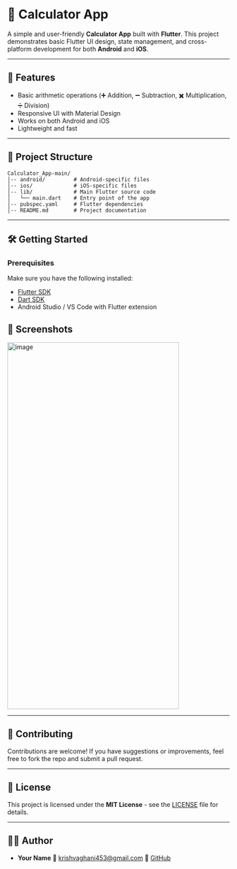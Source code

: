 # 📱 Calculator App

A simple and user-friendly **Calculator App** built with **Flutter**. This project demonstrates basic Flutter UI design, state management, and cross-platform development for both **Android** and **iOS**.

---

## 🚀 Features

* Basic arithmetic operations (➕ Addition, ➖ Subtraction, ✖️ Multiplication, ➗ Division)
* Responsive UI with Material Design
* Works on both Android and iOS
* Lightweight and fast

---

## 📂 Project Structure

```
Calculator_App-main/
│-- android/         # Android-specific files
│-- ios/             # iOS-specific files
│-- lib/             # Main Flutter source code
│   └── main.dart    # Entry point of the app
│-- pubspec.yaml     # Flutter dependencies
│-- README.md        # Project documentation
```

---

## 🛠️ Getting Started

### Prerequisites

Make sure you have the following installed:

* [Flutter SDK](https://docs.flutter.dev/get-started/install)
* [Dart SDK](https://dart.dev/get-dart)
* Android Studio / VS Code with Flutter extension


## 📸 Screenshots

<img width="389" height="832" alt="image" src="https://github.com/user-attachments/assets/f36a832c-aa05-4f06-ae6a-7b4d79b3ec4d" />


---

## 🤝 Contributing

Contributions are welcome! If you have suggestions or improvements, feel free to fork the repo and submit a pull request.

---

## 📄 License

This project is licensed under the **MIT License** - see the [LICENSE](LICENSE) file for details.

---

## 👨‍💻 Author

* **Your Name**
  📧 krishvaghani453@gmail.com
  🔗 [GitHub](https://github.com/krishvaghani11)

